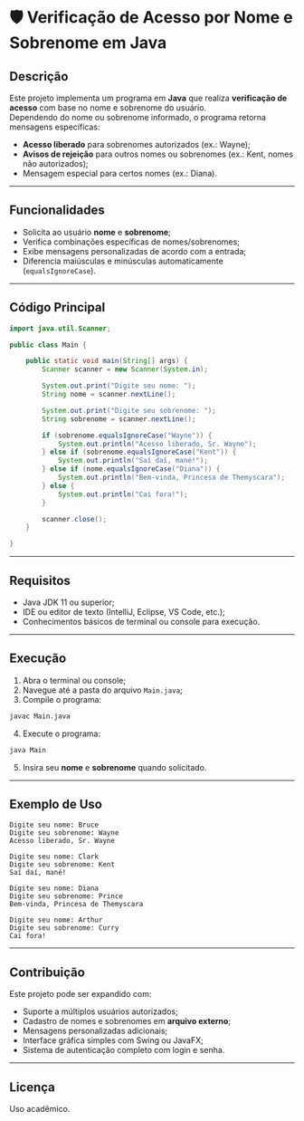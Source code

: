 # 🛡 Verificação de Acesso por Nome e Sobrenome em Java

## Descrição
Este projeto implementa um programa em **Java** que realiza **verificação de acesso** com base no nome e sobrenome do usuário.  
Dependendo do nome ou sobrenome informado, o programa retorna mensagens específicas:  

- **Acesso liberado** para sobrenomes autorizados (ex.: Wayne);  
- **Avisos de rejeição** para outros nomes ou sobrenomes (ex.: Kent, nomes não autorizados);  
- Mensagem especial para certos nomes (ex.: Diana).  

---

## Funcionalidades

- Solicita ao usuário **nome** e **sobrenome**;  
- Verifica combinações específicas de nomes/sobrenomes;  
- Exibe mensagens personalizadas de acordo com a entrada;  
- Diferencia maiúsculas e minúsculas automaticamente (`equalsIgnoreCase`).

---

## Código Principal

```java
import java.util.Scanner;

public class Main {

    public static void main(String[] args) {
        Scanner scanner = new Scanner(System.in);

        System.out.print("Digite seu nome: ");
        String nome = scanner.nextLine();

        System.out.print("Digite seu sobrenome: ");
        String sobrenome = scanner.nextLine();

        if (sobrenome.equalsIgnoreCase("Wayne")) {
            System.out.println("Acesso liberado, Sr. Wayne");
        } else if (sobrenome.equalsIgnoreCase("Kent")) {
            System.out.println("Saí daí, mané!");
        } else if (nome.equalsIgnoreCase("Diana")) {
            System.out.println("Bem-vinda, Princesa de Themyscara");
        } else {
            System.out.println("Cai fora!");
        }

        scanner.close();
    }

}
````

---

## Requisitos

* Java JDK 11 ou superior;
* IDE ou editor de texto (IntelliJ, Eclipse, VS Code, etc.);
* Conhecimentos básicos de terminal ou console para execução.

---

## Execução

1. Abra o terminal ou console;
2. Navegue até a pasta do arquivo `Main.java`;
3. Compile o programa:

```bash
javac Main.java
```

4. Execute o programa:

```bash
java Main
```

5. Insira seu **nome** e **sobrenome** quando solicitado.

---

## Exemplo de Uso

```text
Digite seu nome: Bruce
Digite seu sobrenome: Wayne
Acesso liberado, Sr. Wayne
```

```text
Digite seu nome: Clark
Digite seu sobrenome: Kent
Saí daí, mané!
```

```text
Digite seu nome: Diana
Digite seu sobrenome: Prince
Bem-vinda, Princesa de Themyscara
```

```text
Digite seu nome: Arthur
Digite seu sobrenome: Curry
Cai fora!
```

---

## Contribuição

Este projeto pode ser expandido com:

* Suporte a múltiplos usuários autorizados;
* Cadastro de nomes e sobrenomes em **arquivo externo**;
* Mensagens personalizadas adicionais;
* Interface gráfica simples com Swing ou JavaFX;
* Sistema de autenticação completo com login e senha.

---

## Licença

Uso acadêmico.
